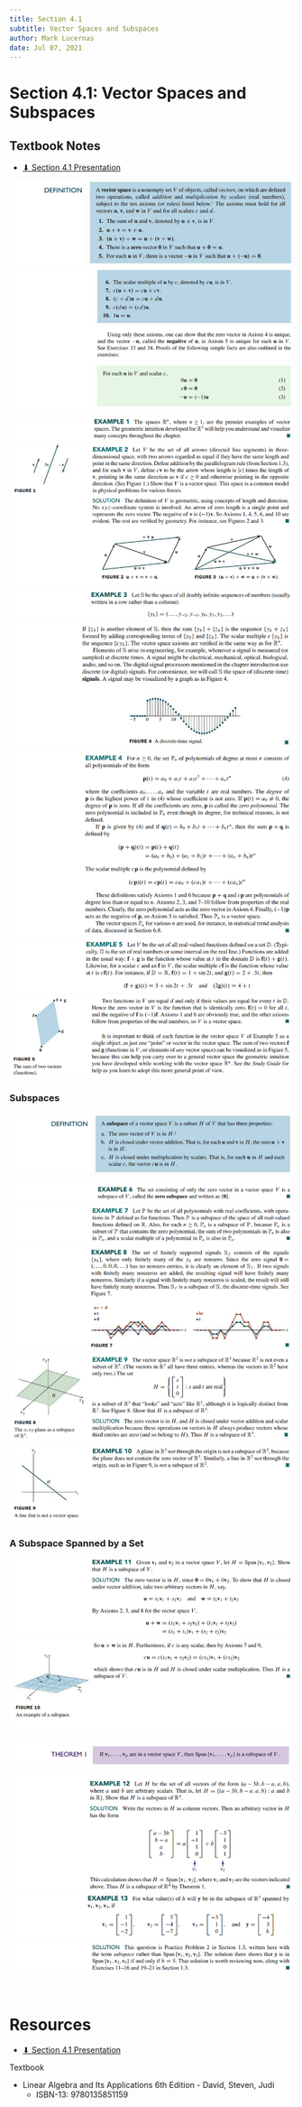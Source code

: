 ```yaml
---
title: Section 4.1
subtitle: Vector Spaces and Subspaces
author: Mark Lucernas
date: Jul 07, 2021
---
```



# Section 4.1: Vector Spaces and Subspaces

## Textbook Notes

- [⬇ Section 4.1 Presentation](file:../../../../../../files/summer-2021/MATH-254/notes/ch-4/sec_4-1/sec_4-1_presentation.pptx)

![Definition 1](../../../../../../files/summer-2021/MATH-254/notes/ch-4/sec_4-1/sec_4-1_definition_vector_space-1.png)
![Definition 2](../../../../../../files/summer-2021/MATH-254/notes/ch-4/sec_4-1/sec_4-1_definition_vector_space-2.png)

![Example 1](../../../../../../files/summer-2021/MATH-254/notes/ch-4/sec_4-1/sec_4-1_example_1.png)
![Example 2](../../../../../../files/summer-2021/MATH-254/notes/ch-4/sec_4-1/sec_4-1_example_2.png)
![Example 3.1](../../../../../../files/summer-2021/MATH-254/notes/ch-4/sec_4-1/sec_4-1_example_3-1.png)
![Example 3.2](../../../../../../files/summer-2021/MATH-254/notes/ch-4/sec_4-1/sec_4-1_example_3-2.png)
![Example 4](../../../../../../files/summer-2021/MATH-254/notes/ch-4/sec_4-1/sec_4-1_example_4.png)
![Example 5.1](../../../../../../files/summer-2021/MATH-254/notes/ch-4/sec_4-1/sec_4-1_example_5-1.png)
![Example 5.2](../../../../../../files/summer-2021/MATH-254/notes/ch-4/sec_4-1/sec_4-1_example_5-2.png)

### Subspaces

![Definition](../../../../../../files/summer-2021/MATH-254/notes/ch-4/sec_4-1/sec_4-1_definition_subspace.png)

![Example 6](../../../../../../files/summer-2021/MATH-254/notes/ch-4/sec_4-1/sec_4-1_example_6.png)
![Example 7](../../../../../../files/summer-2021/MATH-254/notes/ch-4/sec_4-1/sec_4-1_example_7.png)
![Example 8](../../../../../../files/summer-2021/MATH-254/notes/ch-4/sec_4-1/sec_4-1_example_8.png)
![Example 9](../../../../../../files/summer-2021/MATH-254/notes/ch-4/sec_4-1/sec_4-1_example_9.png)
![Example 10](../../../../../../files/summer-2021/MATH-254/notes/ch-4/sec_4-1/sec_4-1_example_10.png)

### A Subspace Spanned by a Set

![Example 11.1](../../../../../../files/summer-2021/MATH-254/notes/ch-4/sec_4-1/sec_4-1_example_11-1.png)
![Example 11.2](../../../../../../files/summer-2021/MATH-254/notes/ch-4/sec_4-1/sec_4-1_example_11-2.png)

![Theorem 1](../../../../../../files/summer-2021/MATH-254/notes/ch-4/sec_4-1/sec_4-1_theorem_1.png)

![Example 12](../../../../../../files/summer-2021/MATH-254/notes/ch-4/sec_4-1/sec_4-1_example_12.png)
![Example 13.1](../../../../../../files/summer-2021/MATH-254/notes/ch-4/sec_4-1/sec_4-1_example_13-1.png)
![Example 13.2](../../../../../../files/summer-2021/MATH-254/notes/ch-4/sec_4-1/sec_4-1_example_13-2.png)

<br>

# Resources

- [⬇ Section 4.1 Presentation](file:../../../../../../files/summer-2021/MATH-254/notes/ch-4/sec_4-1/sec_4-1_presentation.pptx)

Textbook

+ Linear Algebra and Its Applications 6th Edition - David, Steven, Judi
  + ISBN-13: 9780135851159

